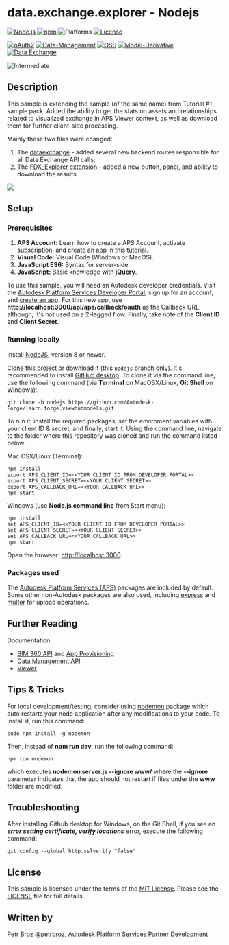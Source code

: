 # data.exchange.explorer - Nodejs

[![Node.js](https://img.shields.io/badge/Node.js-8.0-blue.svg)](https://nodejs.org/)
[![npm](https://img.shields.io/badge/npm-4.0-blue.svg)](https://www.npmjs.com/)
![Platforms](https://img.shields.io/badge/platform-windows%20%7C%20osx%20%7C%20linux-lightgray.svg)
[![License](http://img.shields.io/:license-mit-blue.svg)](http://opensource.org/licenses/MIT)

[![oAuth2](https://img.shields.io/badge/oAuth2-v1-green.svg)](http://developer.autodesk.com/)
[![Data-Management](https://img.shields.io/badge/Data%20Management-v1-green.svg)](http://developer.autodesk.com/)
[![OSS](https://img.shields.io/badge/OSS-v2-green.svg)](http://developer.autodesk.com/)
[![Model-Derivative](https://img.shields.io/badge/Model%20Derivative-v2-green.svg)](http://developer.autodesk.com/)
[![Data Exchange](https://img.shields.io/badge/Data%20Exchange-Beta-orange)](http://developer.autodesk.com/)

![Intermediate](https://img.shields.io/badge/Level-Intermediate-orange.svg)

## Description

This sample is extending the sample (of the same name) from Tutorial #1 sample pack. Added the ability to get the stats on assets and relationships related to visualized exchange in APS Viewer context, as well as download them for further client-side processing.

Mainly these two files were changed:

1. The [dataexchange](./routes/dataexchange.js) - added several new backend routes responsible for all Data Exchange API calls;
2. The [FDX_Explorer extension](public/js/fdx_explorer.js) - added a new button, panel, and ability to download the results.

![](./img/video.gif)

## Setup

### Prerequisites

1. **APS Account:** Learn how to create a APS Account, activate subscription, and create an app in [this tutorial](http://learnforge.autodesk.io/#/account/). 
2. **Visual Code:** Visual Code (Windows or MacOS).
3. **JavaScript ES6:** Syntax for server-side.
4. **JavaScript:** Basic knowledge with **jQuery**.

To use this sample, you will need an Autodesk developer credentials. Visit the [Autodesk Platform Services Developer Portal](https://developer.autodesk.com), sign up for an account, and [create an app](https://developer.autodesk.com/myapps/create). For this new app, use **http://localhost:3000/api/aps/callback/oauth** as the Callback URL; although, it's not used on a 2-legged flow. Finally, take note of the **Client ID** and **Client Secret**.

### Running locally

Install [NodeJS](https://nodejs.org), version 8 or newer.

Clone this project or download it (this `nodejs` branch only). It's recommended to install [GitHub desktop](https://desktop.github.com/). To clone it via the command line, use the following command (via **Terminal** on MacOSX/Linux, **Git Shell** on Windows):

    git clone -b nodejs https://github.com/Autodesk-Forge/learn.forge.viewhubmodels.git

To run it, install the required packages, set the enviroment variables with your client ID & secret, and finally, start it. Using the command line, navigate to the folder where this repository was cloned and run the command listed below.

Mac OSX/Linux (Terminal):

    npm install
    export APS_CLIENT_ID=<<YOUR CLIENT ID FROM DEVELOPER PORTAL>>
    export APS_CLIENT_SECRET=<<YOUR CLIENT SECRET>>
    export APS_CALLBACK_URL=<<YOUR CALLBACK URL>>
    npm start

Windows (use **Node.js command line** from Start menu):

    npm install
    set APS_CLIENT_ID=<<YOUR CLIENT ID FROM DEVELOPER PORTAL>>
    set APS_CLIENT_SECRET=<<YOUR CLIENT SECRET>>
    set APS_CALLBACK_URL=<<YOUR CALLBACK URL>>
    npm start

Open the browser: [http://localhost:3000](http://localhost:3000).

### Packages used

The [Autodesk Platform Services (APS)](https://www.npmjs.com/package/forge-apis) packages are included by default. Some other non-Autodesk packages are also used, including [express](https://www.npmjs.com/package/express) and [multer](https://www.npmjs.com/package/multer) for upload operations.

## Further Reading

Documentation:

- [BIM 360 API](https://developer.autodesk.com/en/docs/bim360/v1/overview/) and [App Provisioning](https://forge.autodesk.com/blog/bim-360-docs-provisioning-forge-apps)
- [Data Management API](https://developer.autodesk.com/en/docs/data/v2/overview/)
- [Viewer](https://developer.autodesk.com/en/docs/viewer/v6)

## Tips & Tricks

For local development/testing, consider using [nodemon](https://www.npmjs.com/package/nodemon) package which auto restarts your node application after any modifications to your code. To install it, run this command:

    sudo npm install -g nodemon

Then, instead of **npm run dev**, run the following command:

    npm run nodemon

which executes **nodemon server.js --ignore www/** where the **--ignore** parameter indicates that the app should not restart if files under the **www** folder are modified.

## Troubleshooting

After installing Github desktop for Windows, on the Git Shell, if you see an ***error setting certificate, verify locations*** error, execute the following command:

    git config --global http.sslverify "false"

## License

This sample is licensed under the terms of the [MIT License](http://opensource.org/licenses/MIT). Please see the [LICENSE](LICENSE) file for full details.

## Written by

Petr Broz [@petrbroz](https://twitter.com/petrbroz), [Autodesk Platform Services Partner Development](http://forge.autodesk.com)
